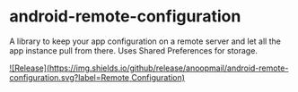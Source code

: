 # android-remote-configuration
A library to keep your app configuration on a remote server and let all the app instance pull from there. Uses Shared Preferences for storage.

[![Release](https://img.shields.io/github/release/anoopmail/android-remote-configuration.svg?label=Remote Configuration)](https://jitpack.io/#anoopmail/android-remote-configuration)
